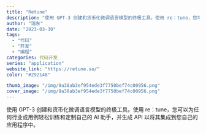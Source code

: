 ```yaml
---
title: "Retune"
description: "使用 GPT-3 创建和货币化微调语言模型的终极工具。使用 re：tune，您可以为任何行业或用例轻松训练和定制自己的 "
author: "瑞东"
date: "2023-03-30"
tags:
  - "代码"
  - "开发"
  - "编程"
categories: 代码开发
series: "application"
website_link: "https://retune.so/"
color: "#292148"

thumb_image: "/img/9a38ab3ef954ede3f7750bef74c00956.png"
cover_image: "/img/9a38ab3ef954ede3f7750bef74c00956.png"
---
```


使用 GPT-3 创建和货币化微调语言模型的终极工具。使用 re：tune，您可以为任何行业或用例轻松训练和定制自己的 AI 助手，并生成 API 以将其集成到您自己的应用程序中。 